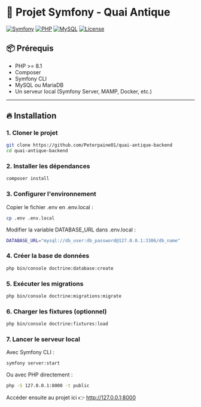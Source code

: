 # 🚀 Projet Symfony - Quai Antique

[![Symfony](https://img.shields.io/badge/Symfony-6.x-000000?logo=symfony&logoColor=white)](https://symfony.com/)
[![PHP](https://img.shields.io/badge/PHP-8.2+-777BB4?logo=php&logoColor=white)](https://www.php.net/)
[![MySQL](https://img.shields.io/badge/Database-MySQL-4479A1?logo=mysql&logoColor=white)](https://www.mysql.com/)
[![License](https://img.shields.io/badge/license-MIT-blue.svg)](LICENSE)

## 📦 Prérequis

- PHP >= 8.1
- Composer
- Symfony CLI
- MySQL ou MariaDB
- Un serveur local (Symfony Server, MAMP, Docker, etc.)

---

## 🔥 Installation

### 1. Cloner le projet

```bash
git clone https://github.com/Peterpaine01/quai-antique-backend
cd quai-antique-backend
```

### 2. Installer les dépendances

```bash
composer install
```

### 3. Configurer l'environnement

Copier le fichier .env en .env.local :

```bash
cp .env .env.local
```

Modifier la variable DATABASE_URL dans .env.local :

```bash
DATABASE_URL="mysql://db_user:db_password@127.0.0.1:3306/db_name"
```

### 4. Créer la base de données

```bash
php bin/console doctrine:database:create
```

### 5. Exécuter les migrations

```bash
php bin/console doctrine:migrations:migrate
```

### 6. Charger les fixtures (optionnel)

```bash
php bin/console doctrine:fixtures:load
```

### 7. Lancer le serveur local

Avec Symfony CLI :

```bash
symfony server:start
```

Ou avec PHP directement :

```bash
php -S 127.0.0.1:8000 -t public
```

Accéder ensuite au projet ici 👉 http://127.0.0.1:8000
